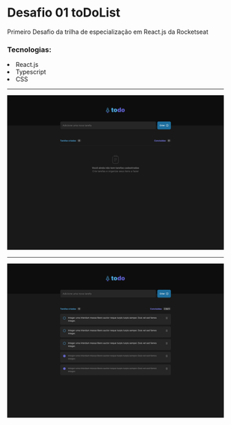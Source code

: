 # Desafio 01 toDoList 
 Primeiro Desafio da trilha de especialização em React.js da Rocketseat
<h3> Tecnologias: </h3>
<li> React.js </li>
<li> Typescript </li>
<li> CSS </li>
<hr />
<img src="https://github.com/LuizaFerri/Desafio-01-toDoList/blob/main/Todo%20-%20Empty.png" />
<hr />
<img src="https://github.com/LuizaFerri/Desafio-01-toDoList/blob/main/Todo.png" />
